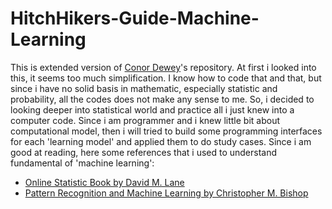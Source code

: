 # HitchHikers-Guide-Machine-Learning
This is extended version of [Conor Dewey](https://github.com/conordewey3)'s repository.
At first i looked into this, it seems too much simplification.
I know how to code that and that, but since i have no solid basis in mathematic, especially statistic and probability, all the codes does not make any sense to me.
So, i decided to looking deeper into statistical world and practice all i just knew into a computer code. Since i am programmer and i knew little bit about computational model, then i will tried to build some programming interfaces for each 'learning model' and applied them to do study cases.
Since i am good at reading, here some references that i used to understand fundamental of 'machine learning':
* [Online Statistic Book by David M. Lane](http://onlinestatbook.com/2/index.html)
* [Pattern Recognition and Machine Learning by Christopher M. Bishop](https://www.goodreads.com/book/show/55881.Pattern_Recognition_and_Machine_Learning)
